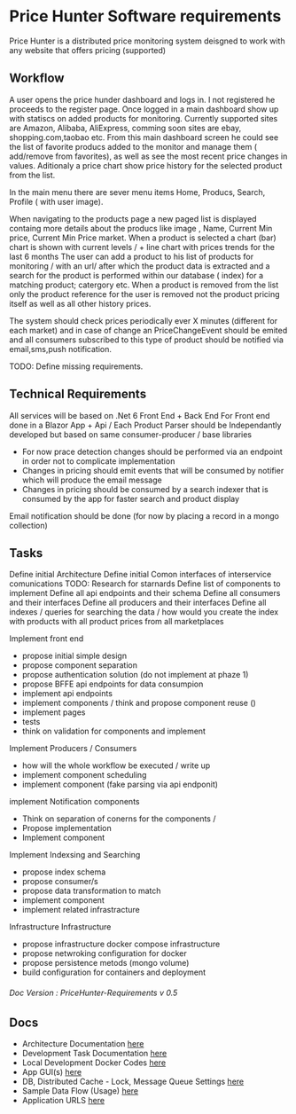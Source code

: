 # Price Hunter Software requirements

Price Hunter is a distributed price monitoring system deisgned to work with any website that offers pricing (supported)

## Workflow

A user opens the price hunder dashboard and logs in. I not registered he proceeds to the register page.
Once logged in a main dashboard show up with statiscs on added products for monitoring. Currently supported sites are Amazon, Alibaba, AliExpress, comming soon sites are ebay, shopping.com,taobao etc.
From this main dashboard screen he could see the list of favorite producs added to the monitor and manage them ( add/remove from favorites), as well as see the most recent price changes in values. Aditionaly a price chart show price history for the selected product from the list.

In the main menu there are sever menu items Home, Producs, Search, Profile ( with user image).

When navigating to the products page a new paged list is displayed containg more details about the producs like image , Name, Current Min price, Current Min Price market.
When a product is selected a chart (bar) chart is shown with current levels / + line chart with prices trends for the last 6 months
The user can add a product to his list of products for monitoring / with an url/ after which the product data is extracted and a search for the product is performed within our database ( index) for a matching product; catergory etc.
When a product is removed from the list only the product reference for the user is removed not the product pricing itself as well as all other history prices.

The system should check prices periodically ever X minutes (different for each market) and in case of change an PriceChangeEvent should be emited and all consumers subscribed to this type of product should be notified via email,sms,push notification.

TODO: Define missing requirements.

## Technical Requirements

All services will be based on .Net 6
Front End + Back End For Front end done in a Blazor App + Api /
Each Product Parser should be Independantly developed but based on same consumer-producer / base libraries

- For now prace detection changes should be performed via an endpoint in order not to complicate implementation
- Changes in pricing should emit events that will be consumed by notifier which will produce the email message
- Changes in pricing should be consumed by a search indexer that is consumed by the app for faster search and product display

Email notification should be done (for now by placing a record in a mongo collection)

## Tasks

Define initial Architecture
Define initial Comon interfaces of interservice comunications
  TODO: Research for starnards
Define list of components to implement
Define all api endpoints and their schema
Define all consumers and their interfaces
Define all producers and their interfaces
Define all indexes / queries for searching the data / how would you create the index with products with all product prices from all marketplaces

Implement front end

- propose initial simple design
- propose component separation
- propose authentication solution (do not implement at phaze 1)
- propose BFFE api endpoints for data consumpion
- implement api endpoints
- implement components / think and propose component reuse ()
- implement pages
- tests
- think on validation for components and implement

Implement Producers / Consumers

- how will the whole workflow be executed / write up
- implement component scheduling
- implement component (fake parsing via api endponit)

implement Notification components

- Think on separation of conerns for the components /
- Propose implementation
- Implement component

Implement Indexsing and Searching

- propose index schema
- propose consumer/s
- propose data transformation to match
- implement component
- implement related infrastracture

Infrastructure Infrastructure

- propose infrastructure docker compose infrastructure
- propose netwroking configuration for docker
- propose persistence metods (mongo volume)
- build configuration for containers and deployment

###### Doc Version : PriceHunter-Requirements v 0.5

## Docs
* Architecture Documentation [here](README_DESING.md)
* Development Task Documentation [here](README_TASKS.md)
* Local Development Docker Codes [here](README_LOCALDEVDOCKER.md)
* App GUI(s) [here](README_GUIS.md)
* DB, Distributed Cache - Lock, Message Queue Settings  [here](README_CONFIG.md)
* Sample Data Flow (Usage)  [here](README_USAGE.md)
* Application URLS [here](README_URLS.md)
